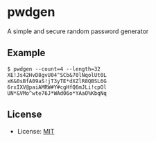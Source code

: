 # pwdgen

A simple and secure random password generator

## Example
```shell
$ pwdgen --count=4 --length=32
XE!Js42HvD8gvU04^SCb&70lNqolUt0L
xK&0sBfA09aS!jT3yTE*dXZlR8QBSL6G
6rxIXV@paiAMRW#Y#cgHfQ6mJLi!cpOl
UN*&VMo^wte76J*WAd06o*YAaO%KbqNq
```

## License
- License: [MIT](https://github.com/colekowalski/pwdgen/blob/master/LICENSE)
